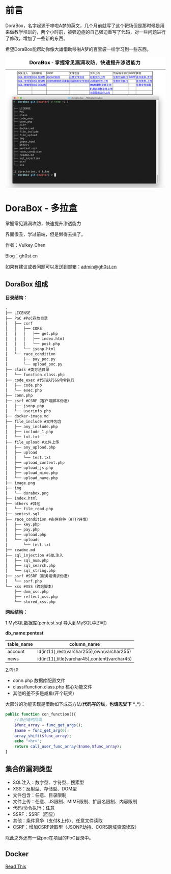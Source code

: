 # 前言

DoraBox，名字起源于哆啦A梦的英文，几个月前就写了这个靶场但是那时候是用来做教学培训的，两个小时前，被强迫症的自己强迫重写了代码，对一些问题进行了修改，增加了一些新的东西。

希望DoraBox能帮助你像大雄借助哆啦A梦的百宝袋一样学习到一些东西。

![dorabox](./img/dorabox.png)

# DoraBox - 多拉盒

掌握常见漏洞攻防，快速提升渗透能力

界面很丑，学过前端，但是懒得去搞了。

作者：Vulkey_Chen

Blog：gh0st.cn

如果有建议或者问题可以发送到邮箱：admin@gh0st.cn

## DoraBox 组成

**目录结构：**

```tree
.
├── LICENSE
├── PoC #PoC存放目录
│   ├── csrf
│   │   ├── CORS
│   │   │   ├── get.php
│   │   │   ├── index.html
│   │   │   └── post.php
│   │   └── jsonp.html
│   └── race_condition
│       ├── pay_poc.py
│       └── upload_poc.py
├── class #类方法目录
│   └── function.class.php
├── code_exec #代码执行&&命令执行
│   ├── code.php
│   └── exec.php
├── conn.php
├── csrf #CSRF（客户端脚本伪造）
│   ├── jsonp.php
│   └── userinfo.php
├── docker-image.md
├── file_include #文件包含
│   ├── any_include.php
│   ├── include_1.php
│   └── txt.txt
├── file_upload #文件上传
│   ├── any_upload.php
│   ├── upload
│   │   └── test.txt
│   ├── upload_content.php
│   ├── upload_js.php
│   ├── upload_mime.php
│   └── upload_name.php
├── image.png
├── img
│   └── dorabox.png
├── index.html
├── others #其他
│   └── file_read.php
├── pentest.sql
├── race_condition #条件竞争（HTTP并发）
│   ├── key.php
│   ├── pay.php
│   ├── upload.php
│   └── uploads
│       └── test.txt
├── readme.md
├── sql_injection #SQL注入
│   ├── sql_num.php
│   ├── sql_search.php
│   └── sql_string.php
├── ssrf #SSRF（服务端请求伪造）
│   └── ssrf.php
└── xss #XSS（跨站脚本）
    ├── dom_xss.php
    ├── reflect_xss.php
    └── stored_xss.php
```

**网站结构：**

1.MySQL数据库(pentest.sql 导入到MySQL中即可)

**db_name:pentest**

| table_name | column_name                              |
| ---------- | ---------------------------------------- |
| account    | Id(int11),rest(varchar255),own(varchar255) |
| news       | id(int11),title(varchar45),content(varchar45) |

2.PHP

- conn.php 数据库配置文件
- class/function.class.php 核心功能文件
- 其他的差不多是咸鱼(开个玩笑)

大部分的功能实现是借助如下成员方法(**代码写的烂，也请忍受下 \*_\***)：

```php
public function con_function(){
	//自己造的回调
	$func_array = func_get_args();
	$name = func_get_arg(0);
	array_shift($func_array);
	echo "<hr>";
	return call_user_func_array($name,$func_array);
}
```



## 集合的漏洞类型

- SQL注入：数字型、字符型、搜索型
- XSS：反射型、存储型、DOM型
- 文件包含：任意、目录限制
- 文件上传：任意、JS限制、MIME限制、扩展名限制、内容限制
- 代码/命令执行：任意
- SSRF：SSRF（回显）
- 其他：条件竞争（支付&上传）、任意文件读取
- CSRF：增加CSRF读取型（JSONP劫持、CORS跨域资源读取） 

除此之外还有一些poc在项目的PoC目录中。

## Docker
[Read This](./docker.md)